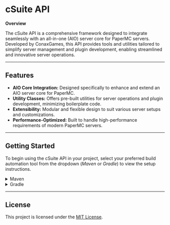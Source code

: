 # cSuite API

**Overview**

The cSuite API is a comprehensive framework designed to integrate seamlessly with an all-in-one (AIO) server core for PaperMC servers. Developed by ConaxGames, this API provides tools and utilities tailored to simplify server management and plugin development, enabling streamlined and innovative server operations.

---

## Features

- **AIO Core Integration:** Designed specifically to enhance and extend an AIO server core for PaperMC.
- **Utility Classes:** Offers pre-built utilities for server operations and plugin development, minimizing boilerplate code.
- **Extensibility:** Modular and flexible design to suit various server setups and customizations.
- **Performance-Optimized:** Built to handle high-performance requirements of modern PaperMC servers.

---

## Getting Started

To begin using the cSuite API in your project, select your preferred build automation tool from the dropdown (_Maven_ or _Gradle_) to view the setup instructions.

<details>
    <summary>Maven</summary>

Add the following lines to your `pom.xml` inside of `dependencies` block:
```xml
<dependency>
    <groupId>com.conaxgames</groupId>
    <artifactId>csuite-api</artifactId>
    <version>1.0.0</version>
    <scope>compile</scope>
</dependency>
```

Ensure the API is shaded into your plugin to prevent conflicts, you should configure the _[maven-shade-plugin](https://maven.apache.org/plugins/maven-shade-plugin/)_ with relocation in your `pom.xml`:

```xml
<configuration>
    <relocations>
        <relocation>
            <pattern>com.conaxgames</pattern>
            <shadedPattern>com.conaxgames.{yourplugin}.csuite</shadedPattern>
        </relocation>
    </relocations>
</configuration>
```
</details>

<details>
    <summary>Gradle</summary>

Add the following lines to your `build.gradle` inside of `dependencies` block:
```groovy
compileOnly group: 'com.conaxgames', name: 'csuite-api', version: '1.0.0'
```

Ensure the API is shaded into your plugin to prevent conflicts, you should configure the _[Shadow Plugin](https://plugins.gradle.org/plugin/com.github.johnrengelman.shadow)_ with relocation in your `build.gradle`:

```groovy
relocate 'com.conaxgames', 'com.conaxgames.{yourplugin}.csuite'
```
</details>

---

## License

This project is licensed under the [MIT License](LICENSE).
